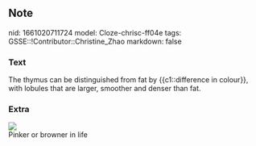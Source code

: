 ## Note
nid: 1661020711724
model: Cloze-chrisc-ff04e
tags: GSSE::!Contributor::Christine_Zhao
markdown: false

### Text
<div>
  <div>
    <div>
      The thymus can be distinguished from fat by {{c1::difference
      in colour}}, with lobules that are larger, smoother and
      denser than fat.
    </div>
  </div>
</div>

### Extra
<img src="Screen%20Shot%202021-06-03%20at%208.39.24%20pm.png">
<div>
  Pinker or browner in life
</div>
